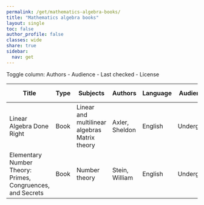 ```yaml
---
permalink: /get/mathematics-algebra-books/
title: "Mathematics algebra books"
layout: single
toc: false
author_profile: false
classes: wide
share: true
sidebar:
  nav: get
---
```


<div class="table_cols_toggles">
Toggle column: <a class="toggle-vis" data-column="3">Authors</a> - <a class="toggle-vis" data-column="5">Audience</a> - <a class="toggle-vis" data-column="8">Last checked</a> - <a class="toggle-vis" data-column="9">License</a>
</div>
<table class="display" style="width:100%">
<thead>
<tr>
    <th>Title</th>
    <th>Type</th>
    <th>Subjects</th>
    <th>Authors</th>
    <th>Language</th>
    <th>Audience</th>
    <th>Reviews</th>
    <th>URLs</th>
    <th>Last checked</th>
    <th>License</th>
</tr>
</thead>
<tbody>
<tr>
    <td>Linear Algebra Done Right</td>
    <td>Book</td>
    <td>Linear and multilinear algebras<br>Matrix theory</td>
    <td>Axler, Sheldon</td>
    <td>English</td>
    <td>Undergrad</td>
    <td><a class="btn btn--danger" href="https://cfknow.github.io/review/Linear-Algebra-Done-Right/" target="_blank">2023-11-10</a></td>
    <td><a href="https://link.springer.com/content/pdf/10.1007/978-3-031-41026-0.pdf" target="_blank" class="btn btn--primary">PDF</a><br><a href="https://linear.axler.net/" target="_blank" class="btn btn--info">Site</a><br><a href="https://link.springer.com/book/10.1007/978-3-031-41026-0" target="_blank">Publisher site</a></td>
    <td>2023-11-06</td>
    <td>CC BY-NC 4.0 DEED</td>
</tr>
<tr>
    <td>Elementary Number Theory: Primes, Congruences, and Secrets</td>
    <td>Book</td>
    <td>Number theory</td>
    <td>Stein, William</td>
    <td>English</td>
    <td>Undergrad</td>
    <td></td>
    <td><a href="https://wstein.org/ent/ent.pdf" target="_blank" class="btn btn--primary">PDF</a><br><a href="https://github.com/williamstein/ent" target="_blank" class="btn btn--primary">Res</a><br><a href="https://wstein.org/ent/" target="_blank" class="btn btn--info">Site</a></td>
    <td>2023-11-11</td>
    <td></td>
</tr>
<tfoot>
<tr>
    <td></td>
    <td></td>
    <td></td>
    <td></td>
    <td></td>
    <td></td>
    <td></td>
    <td></td>
    <td></td>
    <td></td>
</tr>
</tfoot>
</table>
